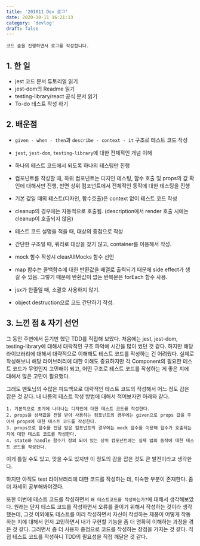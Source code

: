 ```yaml
---
title: '201011 Dev 로그'
date: 2020-10-11 16:21:13
category: 'devlog'
draft: false
---
```


```
코드 숨을 진행하면서 로그를 작성합니다.
```

## 1. 한 일
- jest 코드 문서 튜토리얼 읽기
- jest-dom의 Readme 읽기
- testing-library/react 공식 문서 읽기
- To-do 테스트 작성 하기

## 2. 배운점

- `given - when - then`과 `describe - context - it` 구조로 테스트 코드 작성
- `jest`, `jest-dom`, `testing-library`에 대한 전체적인 개념 이해


- 하나의 테스트 코드에서 되도록 하나의 테스팅만 진행
- 컴포넌트를 작성할 때, 하위 컴포넌트는 디자인 테스팅, 함수 호출 및 props의 값 확인에 대해서만 진행, 반면 상위 컴포넌트에서 전체적인 동작에 대한 테스팅을 진행
- 기본 값일 때의 테스트(디자인, 함수호출)은 context 없이 테스트 코드 작성
- cleanup의 경우에는 자동적으로 호출됨. (description에서 render 호출 시에는 cleanup이 호출되지 않음)
- 테스트 코드 설명을 적을 때, 대상의 중점으로 작성
- 간단한 구조일 때, 쿼리로 대상을 찾기 않고, container를 이용해서 작성.
- mock 함수 작성시 clearAllMocks 함수 선언


- map 함수는 콜백함수에 대한 반환값을 배열로 출력되기 때문에 side effect가 생길 수 있음. 그렇기 때문에 반환값이 없는 반복문은 forEach 함수 사용.
- jsx가 한줄일 때, 소괄호 사용하지 않기.
- object destruction으로 코드 간단하기 작성.

## 3. 느낀 점 & 자기 선언

그 동안 주변에서 듣기만 했던 TDD를 직접해 보았다. 처음에는 jest, jest-dom, testing-library에 대해서 대락적인 구조 파악에 시간을 많이 썼던 것 같다.  하지만 해당 라이브러리에 대해서 대략적으로 이해해도 테스트 코드를 작성하는 건 어려웠다. 실제로 작성해보니 해당 라이브러리에 대한 이해도 중요하지만 각 Component의 필요한 테스트 코드가 무엇인지 고민해야 되고, 어떤 구조로 테스트 코드를 작성하는 게 좋은 지에 대해서 많은 고민이 필요했다.

그래도 멘토님의 수많은 피드백으로 대략적인 테스트 코드의 작성해서 어느 정도 감은 잡은 것 같다. 내 나름의 테스트 작성 방법에 대해서 적어보자면 아래와 같다.

```
1. 기본적으로 초기에 나타나는 디자인에 대한 테스트 코드를 작성한다.
2. props을 상태값을 전달 받아 사용하는 컴포넌트의 경우에는 given으로 props 값을 주어서 props에 대한 테스트 코드를 작성한다.
3. props으로 함수를 전달 받은 컴포넌트의 경우에는 mock 함수를 이용해 함수가 호출되는 지에 대한 테스트 코드를 작성한다.
4. state와 handle 함수가 정의 되어 있는 상위 컴포넌트에는 실제 앱의 동작에 대한 테스트 코드를 작성한다.
```

이게 틀릴 수도 있고, 맞을 수도 있지만 이 정도의 감을 잡은 것도 큰 발전이라고 생각한다.

하지만 아직도 test 라이브러리에 대한 코드를 작성하는 데, 미숙한 부분이 존재한다. 좀 더 자세히 공부해봐야겠다.

또한 이번에 테스트 코드를 작성하면서 `왜 테스트코드를 작성하는가?`에 대해서 생각해보았다. 원래는 단지 테스트 코드를 작성하면서 오류를 줄이기 위해서 작성하는 것이라 생각했는데, 그것 이외에도 테스트를 미리 작성하면서 자신이 작성하는 제품이 어떻게 작동하는 지에 대해서 먼저 고민하면서 내가 구현할 기능을 좀 더 명확히 이해하는 과정을 겪은 것 같다. 그러면서 좀 더 사용자 중점으로 코드를 작성하는 장점을 가지는 것 같다. 직접 테스트 코드를 작성하니 TDD의 필요성을 직접 깨달은 것 같다.